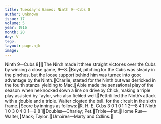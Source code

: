 ```yaml
---
title: Tuesday’s Games: Ninth 9--Cubs 8
author: Unknown
issue: 17
volume: 5
year: 1916
month: 20
day: V
tags:
layout: page.njk
image:
---
```

Ninth 9—Cubs 8The Ninth made it three straight victories over the Cubs by winning a close game, 9—8.Boyd, pitching for the Cubs was steady in the pinches, but the loose support behind him was turned into good advantage by the Ninth.Charlie, started for the Ninth but was derricked in the fourth stanza, yielding to Mac.Albie made the sensational play of the season, when he knocked down a line on drive by Chick, making a triple play assisted by Taylor, who also fielded well.Pettrili led the Ninth’s attack with a double and a triple. Walter clouted the ball, for the circuit in the sixth frame.Score by innings as follows:R. H. E. Cubs 3 0 1 0 1 1 2—8 4 1 Ninth 1 0 3 0 4 0 1—9 8 1Doubles—Charley; Pet.Triple—Pet.Home Run—Walter,Mack; Taylor. Umpires—Marty and Collins.
